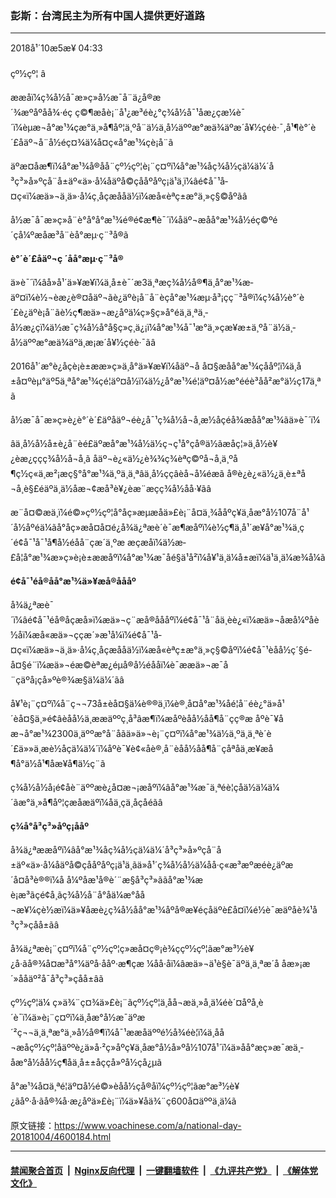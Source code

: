 ### 彭斯：台湾民主为所有中国人提供更好道路
------------------------

<div class="published">
 <span class="date" title="ä¸­å½æ¶é´">
  <time datetime="2018-10-05T04:33:50+08:00">
   2018å¹´10æ5æ¥ 04:33
  </time>
 </span>
</div>
<br/>
<div class="wsw">
 <span class="dateline">
  çº½çº¦ â
 </span>
 <p>
  ææåï¼ç¾å½å¯æ»ç»å½­æ¯å¨ä¿å®æ´¾æºåºåå¾·éç ç©¶æåè¡¨å¹¿æ³éè¿°ç¾å½å¯¹åæ¿ç­æ¼è¯´ï¼èµæ¬å°æ¹¾çæ°ä¸»å¶åº¦ä¸ºå¨ä½ä¸­å½äººæ°æä¾äºæ´å¥½çéè·¯,å¹¶è°´è´£åäº¬å¨å½éç¤¾ä¼å­¤ç«å°æ¹¾çè¡å¨ã
 </p>
 <p>
  äºæ­¤åæ¶ï¼å°æ¹¾å®åå¨çº½çº¦è¡¨ç¤ºï¼å°æ¹¾åç¾å½çä¼ä¼´å³ç³»å»ºç­å¨å±äº«ä»·å¼åäºå©çååºåºç¡ä¹ä¸ï¼âé¢å¯¹å­¤ç«ï¼æä»¬ä¸ä»·å¼ç¸åçæååä½ï¼æå«èªç±æ°ä¸»ç§©åºãâ
 </p>
 <p>
  å½­æ¯å¯æ»ç»å¨è°å°å°æ¹¾é®é¢æ¶è¯´ï¼åäº¬æåå°æ¹¾å½éç©ºé´çå¼ºæåæ³å¨èå°æµ·ç¨³å®ã
 </p>
 <p>
  <strong>
   è°´è´£åäº¬ç ´åå°æµ·ç¨³å®
  </strong>
 </p>
 <p>
  ä»è¯´ï¼âå»å¹´ä»¥æ¥ï¼ä¸­å±è¯´æ3ä¸ªæç¾å½å®¶ä¸å°æ¹¾æ­äº¤ï¼è½¬èæ¿è®¤åäº¬ãè¿äºè¡å¨å¨èçå°æ¹¾æµ·å³¡çç¨³å®ï¼ç¾å½è°´è´£è¿äºè¡å¨ãè½ç¶æä»¬æ¿åºä¼ç»§ç»­å°éä¸ä¸ªä¸­å½æ¿ç­ï¼ä½æ¯ç¾å½å°å§ç»ç¸ä¿¡ï¼å°æ¹¾å¯¹æ°ä¸»çæ¥æ±ä¸ºå¨ä½ä¸­å½äººæ°æä¾äºä¸æ¡æ´å¥½çéè·¯ãâ
 </p>
 <p>
  2016å¹´æ°è¿åçè¡è±ææ»ç»ä¸å°ä»¥æ¥ï¼åäº¬å å¤§æåå°æ¹¾çååº¦ï¼ä¸å±å¤ºèµ°äº5ä¸ªå°æ¹¾çé¦äº¤å½ï¼ä½¿å°æ¹¾é¦äº¤å½æ°ééè³åå²æ°ä½ç17ä¸ªã
 </p>
 <p>
  å½­æ¯å¯æ»ç»è¿è°´è´£äºåäº¬éè¿å¯¹ç¾å½å¬å¸æ½åçéå¾æåå°æ¹¾ãä»è¯´ï¼
 </p>
 <p>
  âä¸­å½å½å±è¿å¨èé£äºæå°æ¹¾å½ä½ç¬ç¹å°çå®ä½ãæåç¦»ä¸­å½è¥¿èæ¿ç­çç¾å½å¬å¸ã åäº¬è¿«ä½¿è¾¾ç¾èªç©ºå¬å¸ä¸ºå¶ç½ç«ä¸æ²¡æç§°å°æ¹¾ä¸ºä¸ä¸ªâä¸­å½ççâèå¬å¼éæ­ã å®è¿è¿«ä½¿ä¸è±ªå¬å¸è§£éäºä¸ä½åæ¬¢æå³è¥¿èæ¨æçç¾å½åå·¥ãâ
 </p>
 <p>
  æ¨å¤©æä¸ï¼é©»çº½çº¦å°åç»æµæåä»£è¡¨å¤ä¸¾ååºç¥ä¸­åæ°å½107å¨å¹´å½åºéä¼ãå°åç»æå¤å¤é¿å¾ä¿ªæè´è¯æ¶æåºï¼è½ç¶ä¸å¹´æ¥å°æ¹¾ä¸ç´é¢å¯¹å¯¹å¶å½éå­å¨çæ´ä¸ºæ æçæåï¼ä½æ­£å¦å°æ¹¾æ»ç»è¡è±ææåºï¼å°æ¹¾æ¯åé§ä¹å²ï¼å¥¹ä¸ä¼å±æï¼ä¹ä¸ä¼æ¾å¼ã
 </p>
 <p>
  <strong>
   é¢å¯¹éå®åå°æ¹¾ä»¥æå®åååº
  </strong>
 </p>
 <p>
  å¾ä¿ªæè¯´ï¼âé¢å¯¹éå®åçæå»ï¼æä»¬ç¨æå®åååºï¼é¢å¯¹å¨åä¸èè¿«ï¼æä»¬åæå¼ºåè½åï¼æå«æä»¬ççæ´»æ¹å¼ï¼é¢å¯¹å­¤ç«ï¼æä»¬ä¸ä»·å¼ç¸åçæååä½ï¼æå«èªç±æ°ä¸»ç§©åºï¼é¢å¯¹èåå½ç´§é­å¤§é¨ï¼æä»¬éæ©èªæ¿éµå®å½éååï¼è¯ææä»¬æ¯å¨çäºå¡çå»ºè®¾æ§ä¼ä¼´ãâ
 </p>
 <p>
  å¥¹è¡¨ç¤ºï¼å¨ç¬¬73å±èå¤§ä¼è®®ä¸ï¼è®¸å¤å°æ¹¾åé¦å¨éè¿°ä»å¹´èå¤§ä¸»é¢âèåå½ä¸ææäººç¸å³âæ¶ï¼æåºèåå½åå¶å¨çç®æ åºè¯¥åæ¬å°æ¹¾2300ä¸äººæ°å¨åãä»ä»¬è¡¨ç¤ºï¼å°æ¹¾ä½ä¸ºä¸ä¸ªè´è´£ä»»ä¸æè½åçä¼ä¼´ï¼åºè¯¥è¢«åè®¸å¨èåå½åå¶å¨çåªåä¸­æ¥æå¶å°ä½å¹¶åæ¥å¶ä½ç¨ã
 </p>
 <p>
  ç¾å½å½å¡é¢åè¨äººæè¿å¤æ¬¡æåºï¼âå°æ¹¾æ¯ä¸ªéè¦çåä½ä¼ä¼´ãæ°ä¸»å¶åº¦çæåæäºï¼åä¸çä¸åçåéãâ
 </p>
 <p>
  <strong>
   ç¾å°å³ç³»åºç¡ååº
  </strong>
 </p>
 <p>
  å¾ä¿ªææåºï¼âå°æ¹¾åç¾å½çä¼ä¼´å³ç³»å»ºç­å¨å±äº«ä»·å¼åäºå©çååºåºç¡ä¹ä¸ãä»å¹´ç¾å½å½ä¼åå·ç«æ³æºæéè¿äºæ´å¤å³è®®ï¼å å¼ºåæ¹å®è´¨æ§å³ç³»ããå°æ¹¾æè¡æ³ãçé¢å¸ãç¾å½å¨å°åä¼æ°åå¬æ¥¼çè½æï¼ä»¥åæè¿ç¾å½åå°æ¹¾åºå®æ¥éçåäºè£å¤ï¼é½è¯æäºåè¾¹å³ç³»çåå±ãâ
 </p>
 <p>
  å¾ä¿ªæè¡¨ç¤ºï¼å¨çº½çº¦ç»æå¤ç®¡è¾ççº½çº¦ãæ°æ³½è¥¿å·ãå®¾å¤æ³å°¼äºå·ååº·æ¶çæ ¼åå·åï¼âæä»¬ä¹è§è¯äºä¸ä¸ªæ´å åæ»¡æ´»ååäº²å¯å³ç³»çåå±âã
 </p>
 <p>
  çº½çº¦ä¼ ç»ä¾¨ç¤¾ä»£è¡¨ãçº½çº¦ä¸­åå¬æä¸»å¸­ä¼éè´¤åºå¸­è´è¯ï¼ä»è¡¨ç¤ºï¼ä¸­åæ°å½æ¯äºæ´²ç¬¬ä¸ä¸ªæ°ä¸»å½å®¶ï¼å¯¹ææåäººé½å¾éè¦ï¼ä¸­åå¬æåçº½çº¦åäººè¿ä»å·²ç»åºç¥ä¸­åæ°å½å»ºå½107å¹´ï¼ä»åå°æç»­æ¯æä¸­åæ°å½åå½ç¶å­ä¸­å±±åççå»ºå½çå¿µã
 </p>
 <p>
  å°æ¹¾å¤ä¸ªé¦äº¤å½é©»èåå½çå®åï¼çº½çº¦ãæ°æ³½è¥¿ãåº·å·ãå®¾å·æ¿åºä»£è¡¨ï¼ä»¥åä¾¨ç600å¤äººä¸ä¼ã
 </p>
</div>

原文链接：https://www.voachinese.com/a/national-day-20181004/4600184.html


------------------------
#### [禁闻聚合首页](https://github.com/gfw-breaker/banned-news/blob/master/README.md) &nbsp;|&nbsp; [Nginx反向代理](https://github.com/gfw-breaker/open-proxy/blob/master/README.md) &nbsp;|&nbsp;  [一键翻墙软件](https://github.com/gfw-breaker/nogfw/blob/master/README.md) &nbsp;|&nbsp; [《九评共产党》](https://github.com/gfw-breaker/9ping.md/blob/master/README.md#九评之一评共产党是什么) &nbsp;|&nbsp; [《解体党文化》](https://github.com/gfw-breaker/jtdwh.md/blob/master/README.md#绪论)